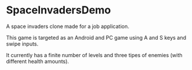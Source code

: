 # SpaceInvadersDemo

A space invaders clone made for a job application. 

This game is targeted as an Android and PC game using A and S keys and swipe inputs. 

It currently has a finite number of levels and three tipes of enemies (with different health amounts).
